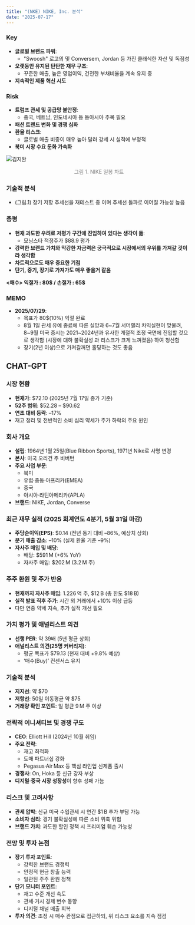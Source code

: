 ```yaml
---
title: "(NKE) NIKE, Inc. 분석"
date: "2025-07-17"
---
```


### Key
- **글로벌 브랜드 파워**:
    - "Swoosh" 로고의 및 Conversem, Jordan 등 가진 클래식한 자산 및 독점성
- **오랫동안 유지된 탄탄한 재무 구조**:
    - 꾸준한 매출, 높은 영업이익, 건전한 부채비율을 계속 유지 중
- **지속적인 제품 혁신 시도**


### Risk
- **트럼프 관세 및 공급망 불안정**:
    - 중국, 베트남, 인도네시아 등 동아시아 주목 필요
- **패션 트랜드 변화 및 경쟁 심화**
- **환율 리스크**:
    - 글로벌 매출 비중이 매우 높아 달러 강세 시 실적에 부정적
- **북미 시장 수요 둔화 가속화**


![김지완](/images/nike_chart_1.png)
<p style="text-align:center; font-size:14px; color:gray;"> 그림 1. NIKE 일봉 차트 </p>


### 기술적 분석
- (그림.1) 장기 저항 추세선을 재테스트 중 이며 추세선 돌파로 이어질 가능성 높음


### 총평
- **현재 과도한 우려로 저평가 구간에 진입하여 있다는 생각이 듦**:
    - 모닝스타 적정주가 $88.9 평가
- **강력한 브랜드 가치와 막강한 자금력은 궁극적으로 시장에서의 우위를 가져갈 것이라 생각함**
- **차트적으로도 매우 중요한 기점**
- **단기, 중기, 장기로 가져가도 매우 좋을거 같음**

**<매수> 익절가 : 80$ / 손절가 : 65$**


### MEMO
- **2025/07/29**:
    - 목표가 80$(10%) 익절 완료
    - 8월 1일 관세 유예 종료에 따른 실망과 6~7월 서머랠리 차익실현이 맞물려, 8~9월 미국 증시는 2021~2024년과 유사한 계절적 조정 국면에 진입할 것으로 생각함 (시장에 대하 불확실성 과 리스크가 크게 느껴졌음) 하여 청산함
    - 장기(2년 이상)으로 가져갈꺼면 홀딩하는 것도 좋음


## CHAT-GPT 


### 시장 현황  
- **현재가**: $72.10 (2025년 7월 17일 종가 기준)  
- **52주 범위**: $52.28 – $90.62  
- **연초 대비 등락**: –17%  
- 재고 정리 및 전반적인 소비 심리 약세가 주가 하락의 주요 원인

### 회사 개요  
- **설립**: 1964년 1월 25일(Blue Ribbon Sports), 1971년 Nike로 사명 변경  
- **본사**: 미국 오리건 주 비버턴  
- **주요 사업 부문**:  
  - 북미  
  - 유럽·중동·아프리카(EMEA)  
  - 중국  
  - 아시아·라틴아메리카(APLA)  
- **브랜드**: NIKE, Jordan, Converse

### 최근 재무 실적 (2025 회계연도 4분기, 5월 31일 마감)  
- **주당순이익(EPS)**: $0.14 (전년 동기 대비 –86%, 예상치 상회)  
- **분기 매출 감소**: –10% (실제 환율 기준 –9%)  
- **자사주 매입 및 배당**:  
  - 배당: $591 M (+6% YoY)  
  - 자사주 매입: $202 M (3.2 M 주)

### 주주 환원 및 주가 반응  
- **현재까지 자사주 매입**: 1.226 억 주, $12 B (총 한도 $18 B)  
- **실적 발표 직후 주가**: 시간 외 거래에서 +10% 이상 급등  
- 다만 연중 약세 지속, 추가 실적 개선 필요

### 가치 평가 및 애널리스트 의견  
- **선행 PER**: 약 39배 (5년 평균 상회)  
- **애널리스트 의견(25명 커버리지)**:  
  - 평균 목표가 $79.13 (현재 대비 +9.8% 예상)  
  - ‘매수(Buy)’ 컨센서스 유지  

### 기술적 분석  
- **지지선**: 약 $70  
- **저항선**: 50일 이동평균 약 $75  
- **거래량 확인 포인트**: 일 평균 9 M 주 이상

### 전략적 이니셔티브 및 경쟁 구도  
- **CEO**: Elliott Hill (2024년 10월 취임)  
- **주요 전략**:  
  - 재고 최적화  
  - 도매 파트너십 강화  
  - Pegasus·Air Max 등 핵심 라인업 신제품 출시  
- **경쟁사**: On, Hoka 등 신규 강자 부상  
- **디지털·중국 시장 성장성**이 향후 성패 가늠

### 리스크 및 고려사항  
- **관세 압박**: 신규 미국 수입관세 시 연간 $1 B 추가 부담 가능  
- **소비자 심리**: 경기 불확실성에 따른 소비 위축 위험  
- **브랜드 가치**: 과도한 할인 정책 시 프리미엄 훼손 가능성

### 전망 및 투자 논점  
- **장기 투자 포인트**:  
  - 강력한 브랜드 경쟁력  
  - 안정적 현금 창출 능력  
  - 일관된 주주 환원 정책  
- **단기 모니터 포인트**:  
  - 재고 수준 개선 속도  
  - 관세·거시 경제 변수 동향  
  - 디지털 채널 매출 회복  
- **투자 의견**: 조정 시 매수 관점으로 접근하되, 위 리스크 요소를 지속 점검

